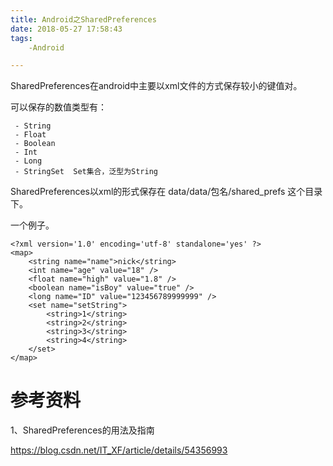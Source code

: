 ```yaml
---
title: Android之SharedPreferences
date: 2018-05-27 17:58:43
tags:
	-Android

---
```




SharedPreferences在android中主要以xml文件的方式保存较小的键值对。

可以保存的数值类型有：

```
 - String
 - Float
 - Boolean
 - Int
 - Long
 - StringSet  Set集合，泛型为String
```

SharedPreferences以xml的形式保存在 data/data/包名/shared_prefs 这个目录下。

一个例子。

```
<?xml version='1.0' encoding='utf-8' standalone='yes' ?>
<map>
    <string name="name">nick</string>
    <int name="age" value="18" />
    <float name="high" value="1.8" />
    <boolean name="isBoy" value="true" />
    <long name="ID" value="123456789999999" />
    <set name="setString">
        <string>1</string>
        <string>2</string>
        <string>3</string>
        <string>4</string>
    </set>
</map>
```



# 参考资料

1、SharedPreferences的用法及指南

https://blog.csdn.net/IT_XF/article/details/54356993